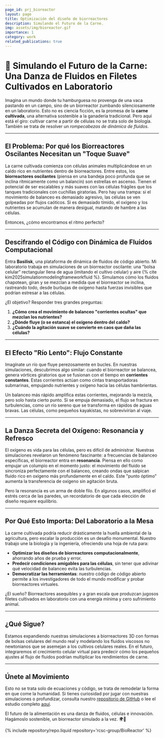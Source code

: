 ```yaml
---
page_id: prj_bioreactor
layout: page
title: Optimización del diseño de biorreactores
description: Simulando el Futuro de la Carne.
img: assets/img/bioreactor.gif
importance: 1
category: work
related_publications: true
---
```


# 🌱 Simulando el Futuro de la Carne: Una Danza de Fluidos en Filetes Cultivados en Laboratorio

Imagina un mundo donde tu hamburguesa no provenga de una vaca pastando en un campo, sino de un biorreactor zumbando silenciosamente en un laboratorio. Esto no es ciencia ficción, es la promesa de la **carne cultivada**, una alternativa sostenible a la ganadería tradicional. Pero aquí está el giro: cultivar carne a partir de células no se trata solo de biología. También se trata de resolver un _rompecabezas de dinámica de fluidos_.

---

## El Problema: Por qué los Biorreactores Oscilantes Necesitan un "Toque Suave"

La carne cultivada comienza con células animales multiplicándose en un caldo rico en nutrientes dentro de biorreactores. Entre estos, los **biorreactores oscilantes** (piensa en una bandeja poco profunda que se inclina rítmicamente como un balancín) son estrellas en ascenso. Tienen el potencial de ser escalables y más suaves con las células frágiles que los tanques tradicionales con cuchillas giratorias. Pero hay una trampa: si el movimiento de balanceo es demasiado agresivo, las células se ven golpeadas por flujos caóticos. Si es demasiado tímido, el oxígeno y los nutrientes se acumulan de manera desigual, matando de hambre a las células.

Entonces, ¿cómo encontramos el ritmo perfecto?

---

## Descifrando el Código con Dinámica de Fluidos Computacional

Entra **Basilisk**, una plataforma de dinámica de fluidos de código abierto. Mi laboratorio trabaja en simulaciones de un biorreactor oscilante: una "bolsa celular" rectangular llena de agua (imitando el cultivo celular) y aire {% cite kim2025simulationmodelingframeworkfluid %}. Simulamos cómo los fluidos chapotean, giran y se mezclan a medida que el biorreactor se inclina, rastreando todo, desde burbujas de oxígeno hasta fuerzas invisibles que podrían estresar a las células.

¿El objetivo? Responder tres grandes preguntas:

1. **¿Cómo crea el movimiento de balanceo "corrientes ocultas" que mezclan los nutrientes?**
2. **¿Dónde fluye (o se estanca) el oxígeno dentro del caldo?**
3. **¿Cuándo la agitación suave se convierte en caos que daña las células?**

---

## El Efecto "Río Lento": Flujo Constante

Imagínate un río que fluye perezosamente en bucles. En nuestras simulaciones, descubrimos algo similar: cuando el biorreactor se balancea, genera vórtices giratorios que se fusionan con el tiempo en **corrientes constantes**. Estas corrientes actúan como cintas transportadoras submarinas, empujando nutrientes y oxígeno hacia las células hambrientas.

Un balanceo más rápido amplifica estas corrientes, mejorando la mezcla, pero solo hasta cierto punto. Si se empuja demasiado, el flujo se fractura en turbulencias, como un río sereno que se transforma en rápidos de aguas bravas. Las células, como pequeños kayakistas, no sobrevivirían al viaje.

---

## La Danza Secreta del Oxígeno: Resonancia y Refresco

El oxígeno es vida para las células, pero es difícil de administrar. Nuestras simulaciones revelaron un fenómeno fascinante: a frecuencias de balanceo específicas, el biorreactor entra en **resonancia**. Piensa en ello como empujar un columpio en el momento justo: el movimiento del fluido se sincroniza perfectamente con el balanceo, creando ondas que salpican fluido rico en oxígeno más profundamente en el caldo. Este "punto óptimo" aumenta la transferencia de oxígeno sin agitación bruta.

Pero la resonancia es un arma de doble filo. En algunos casos, amplificó el estrés cerca de las paredes, un recordatorio de que cada elección de diseño requiere equilibrio.

---

## Por Qué Esto Importa: Del Laboratorio a la Mesa

La carne cultivada podría reducir drásticamente la huella ambiental de la agricultura, pero escalar la producción es un desafío monumental. Nuestro trabajo une la biología y la ingeniería, ofreciendo una hoja de ruta para:

- **Optimizar los diseños de biorreactores computacionalmente**, ahorrando años de prueba y error.
- **Predecir condiciones amigables para las células**, sin tener que adivinar qué velocidad de balanceo evita las turbulencias.
- **Democratizar las herramientas**: nuestro código de código abierto permite a los investigadores de todo el mundo modificar y probar biorreactores virtuales.

¿El sueño? Biorreactores asequibles y a gran escala que produzcan jugosos filetes cultivados en laboratorio con una energía mínima y cero sufrimiento animal.

---

## ¿Qué Sigue?

Estamos expandiendo nuestras simulaciones a biorreactores 3D con formas de bolsas celulares del mundo real y modelando los fluidos viscosos no newtonianos que se asemejan a los cultivos celulares reales. En el futuro, integraremos el crecimiento celular virtual para predecir cómo los pequeños ajustes al flujo de fluidos podrían multiplicar los rendimientos de carne.

---

## Únete al Movimiento

Esto no se trata solo de ecuaciones y código, se trata de remodelar la forma en que come la humanidad. Si tienes curiosidad por jugar con nuestras simulaciones o profundizar, consulta nuestro [repositorio de GitHub](https://github.com/rcsc-group/BioReactor) o lee el estudio completo [aquí](https://arxiv.org/abs/2504.05421).

El futuro de la alimentación es una danza de fluidos, células e innovación. Hagámoslo sostenible, un biorreactor simulado a la vez. 🌍🔬

<div class="repositories d-flex flex-wrap flex-md-row flex-column justify-content-between align-items-center">
    {% include repository/repo.liquid repository='rcsc-group/BioReactor' %}  
</div>
